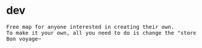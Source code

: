 # dev
<pre>Free map for anyone interested in creating their own.
To make it your own, all you need to do is change the "store.csv" file.
Bon voyage~
